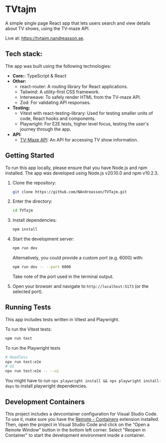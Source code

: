 # TVtajm

A simple single page React app that lets users search and view details about TV shows, using the TV-maze API.

Live at: <https://tvtajm.nandreasson.se>.

## Tech stack:

The app was built using the following technologies:

- **Core:**: TypeScript & React
- **Other:**
  - react-router: A routing library for React applications.
  - Tailwind: A utility-first CSS framework.
  - Interweave: To safely render HTML from the TV-maze API.
  - Zod: For validating API responses.
- **Testing:**
  - Vitest with react-testing-library: Used for testing smaller units of code, React hooks and components.
  - Playwright: For E2E tests, higher level focus, testing the user's journey through the app.
- **API:**
  - [TV-Maze API](https://www.tvmaze.com/api): An API for accessing TV show information.

## Getting Started

To run this app locally, please ensure that you have Node.js and npm installed. The app was developed using Node.js v20.10.0 and npm v10.2.3.

1. Clone the repository:

   ```bash
   git clone https://github.com/NAndreasson/TVTajm.git
   ```

2. Enter the directory:

   ```bash
   cd TVTajm
   ```

3. Install dependencies:

   ```bash
   npm install
   ```

4. Start the development server:

   ```bash
   npm run dev
   ```

   Alternatively, you could provide a custom port (e.g. 6000) with:

   ```bash
   npm run dev -- --port 6000
   ```

   Take note of the port used in the terminal output.

5. Open your browser and navigate to `http://localhost:5173` (or the selected port).

## Running Tests

This app includes tests written in Vitest and Playwright.

To run the Vitest tests:

```bash
npm run test
```

To run the Playwright tests

```bash
# Headless
npx run test:e2e
# UI
npx run test:e2e -- --ui
```

You might have to run `npx playwright install && npx playwright install-deps` to install playwright dependencies.

## Development Containers

This project includes a devcontainer configuration for Visual Studio Code. To use it, make sure you have the [Remote - Containers](https://marketplace.visualstudio.com/items?itemName=ms-vscode-remote.remote-containers) extension installed. Then, open the project in Visual Studio Code and click on the "Open a Remote Window" button in the bottom left corner. Select "Reopen in Container" to start the development environment inside a container.
